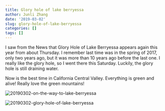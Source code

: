 ```yaml
---
title: Glory hole of lake berryessa
author: Junli Zhang
date: '2019-03-02'
slug: glory-hole-of-lake-berryessa
categories: []
tags: []
---
```


I saw from the News that Glory Hole of Lake Berryessa appears again this year from about Thursday. I remember last time was in the spring of 2017, only two years ago, but it was more than 10 years ago before the last one. I really like the glory hole, so I went there this Saturday. Luckily, the glory hole is still draining water.

Now is the best time in California Central Valley. Everything is green and alive! Really love the green mountains!

![20190302-on-the-way-to-lake-berryessa](/images/20190302-on-the-way-to-lake-berryessa.jpg)

![20190302-glory-hole-of-lake-berryessa](/images/20190302-glory-hole-of-lake-berryessa.jpg)



